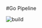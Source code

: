 #Go Pipeline

![build](https://github.com/98tam/go-mux/actions/workflows/go.yml/badge.svg?branch=master)
